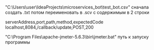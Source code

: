 "C:\Users\user\IdeaProjects\microservices_bot\test_bot.csv"   сначала создать .txt потом переименовать в .scv  c  содержимым в 2 строки

serverAddress,port,path,method,expectedCode localhost,8084,/callback/update,POST,200

"C:\Program Files\apache-jmeter-5.6.3\bin\jmeter.bat"   путь к запуску программы